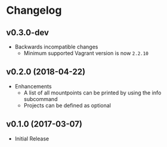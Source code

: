 # Changelog

## v0.3.0-dev

- Backwards incompatible changes
  - Minimum supported Vagrant version is now `2.2.10`

## v0.2.0 (2018-04-22)

- Enhancements
  - A list of all mountpoints can be printed by using the info subcommand
  - Projects can be defined as optional

## v0.1.0 (2017-03-07)

- Initial Release
